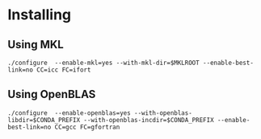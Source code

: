 # Installing

## Using MKL

```
./configure  --enable-mkl=yes --with-mkl-dir=$MKLROOT --enable-best-link=no CC=icc FC=ifort 
```

## Using OpenBLAS

```
./configure  --enable-openblas=yes --with-openblas-libdir=$CONDA_PREFIX --with-openblas-incdir=$CONDA_PREFIX --enable-best-link=no CC=gcc FC=gfortran
```
